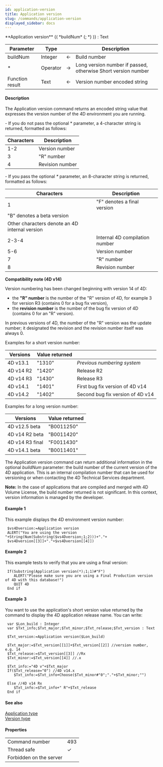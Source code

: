 ```yaml
---
id: application-version
title: Application version
slug: /commands/application-version
displayed_sidebar: docs
---
```


<!--REF #_command_.Application version.Syntax-->**Application version** {( *buildNum* {; *} )} : Text<!-- END REF-->
<!--REF #_command_.Application version.Params-->
| Parameter | Type |  | Description |
| --- | --- | --- | --- |
| buildNum | Integer | &#8592; | Build number |
| * | Operator | &#8594;  | Long version number if passed, otherwise Short version number |
| Function result | Text | &#8592; | Version number encoded string |

<!-- END REF-->

#### Description 

<!--REF #_command_.Application version.Summary-->The Application version command returns an encoded string value that expresses the version number of the 4D environment you are running.<!-- END REF-->

 \- If you do not pass the optional \* parameter, a 4-character string is returned, formatted as follows:

| **Characters** | **Description** |
| -------------- | --------------- |
| 1-2            | Version number  |
| 3              | "R" number      |
| 4              | Revision number |

\- If you pass the optional *\** parameter, an 8-character string is returned, formatted as follows:

| **Characters**                                 | **Description**                |
| ---------------------------------------------- | ------------------------------ |
| 1                                              | "F" denotes a final version    |
| "B" denotes a beta version                     |                                |
| Other characters denote an 4D internal version |                                |
| 2-3-4                                          | Internal 4D compilation number |
| 5-6                                            | Version number                 |
| 7                                              | "R" number                     |
| 8                                              | Revision number                |

**Compatibility note (4D v14)**

Version numbering has been changed beginning with version 14 of 4D:

* the **"R" number** is the number of the "R" version of 4D, for example 3 for version R3 (contains 0 for a bug fix version),
* the **revision number** is the number of the bug fix version of 4D (contains 0 for an "R" version).

In previous versions of 4D, the number of the "R" version was the update number; it designated the revision and the revision number itself was always 0.

Examples for a short version number:

| **Versions** | **Value returned** |                                  |
| ------------ | ------------------ | -------------------------------- |
| 4D v13.1     | "1310"             | *Previous numbering system*      |
| 4D v14 R2    | "1420"             | Release R2                       |
| 4D v14 R3    | "1430"             | Release R3                       |
| 4D v14.1     | "1401"             | First bug fix version of 4D v14  |
| 4D v14.2     | "1402"             | Second bug fix version of 4D v14 |

Examples for a long version number:

| **Versions**    | **Value returned** |
| --------------- | ------------------ |
| 4D v12.5 beta   | "B0011250"         |
| 4D v14 R2 beta  | "B0011420"         |
| 4D v14 R3 final | "F0011430"         |
| 4D v14.1 beta   | "B0011401"         |

The Application version command can return additional information in the optional *buildNum* parameter: the build number of the current version of the 4D application. This is an internal compilation number that can be used for versioning or when contacting the 4D Technical Services department.

**Note:** In the case of applications that are compiled and merged with 4D Volume License, the build number returned is not significant. In this context, version information is managed by the developer. 

#### Example 1 

This example displays the 4D environment version number:

```4d
 $vs4Dversion:=Application version
 ALERT("You are using the version "+String(Num(Substring($vs4Dversion;1;2)))+"."+
 $vs4Dversion[[3]]+"."+$vs4Dversion[[4]])
```

#### Example 2 

This example tests to verify that you are using a final version:

```4d
 If(Substring(Application version(*);1;1)#"F")
    ALERT("Please make sure you are using a Final Production version of 4D with this database!")
    QUIT 4D
 End if
```

#### Example 3 

You want to use the application's short version value returned by the command to display the 4D application release name. You can write:

```4d
 var $Lon_build : Integer
 var $Txt_info;$Txt_major;$Txt_minor;$Txt_release;$Txt_version : Text
 
 $Txt_version:=Application version($Lon_build)
 
 $Txt_major:=$Txt_version[[1]]+$Txt_version[[2]] //version number, e.g. 14
 $Txt_release:=$Txt_version[[3]] //Rx
 $Txt_minor:=$Txt_version[[4]] //.x
 
 $Txt_info:="4D v"+$Txt_major
 If($Txt_release="0") //4D v14.x
    $Txt_info:=$Txt_info+Choose($Txt_minor#"0";"."+$Txt_minor;"")
 
 Else //4D v14 Rx
    $Txt_info:=$Txt_info+" R"+$Txt_release
 End if
```

#### See also 

[Application type](application-type.md)  
[Version type](version-type.md)  

#### Properties
|  |  |
| --- | --- |
| Command number | 493 |
| Thread safe | &check; |
| Forbidden on the server ||


